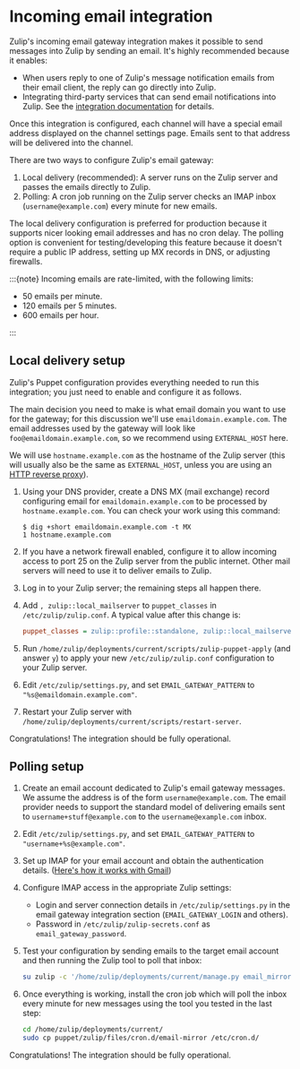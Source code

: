 # Incoming email integration

Zulip's incoming email gateway integration makes it possible to send
messages into Zulip by sending an email. It's highly recommended
because it enables:

- When users reply to one of Zulip's message notification emails
  from their email client, the reply can go directly
  into Zulip.
- Integrating third-party services that can send email notifications
  into Zulip. See the [integration
  documentation](https://zulip.com/integrations/doc/email) for
  details.

Once this integration is configured, each channel will have a special
email address displayed on the channel settings page. Emails sent to
that address will be delivered into the channel.

There are two ways to configure Zulip's email gateway:

1. Local delivery (recommended): A server runs on the Zulip
   server and passes the emails directly to Zulip.
1. Polling: A cron job running on the Zulip server checks an IMAP
   inbox (`username@example.com`) every minute for new emails.

The local delivery configuration is preferred for production because
it supports nicer looking email addresses and has no cron delay. The
polling option is convenient for testing/developing this feature
because it doesn't require a public IP address, setting up MX
records in DNS, or adjusting firewalls.

:::{note}
Incoming emails are rate-limited, with the following limits:

- 50 emails per minute.
- 120 emails per 5 minutes.
- 600 emails per hour.

:::

## Local delivery setup

Zulip's Puppet configuration provides everything needed to run this
integration; you just need to enable and configure it as follows.

The main decision you need to make is what email domain you want to
use for the gateway; for this discussion we'll use
`emaildomain.example.com`. The email addresses used by the gateway
will look like `foo@emaildomain.example.com`, so we recommend using
`EXTERNAL_HOST` here.

We will use `hostname.example.com` as the hostname of the Zulip server
(this will usually also be the same as `EXTERNAL_HOST`, unless you are
using an [HTTP reverse proxy][reverse-proxy]).

1. Using your DNS provider, create a DNS MX (mail exchange) record
   configuring email for `emaildomain.example.com` to be processed by
   `hostname.example.com`. You can check your work using this command:

   ```console
   $ dig +short emaildomain.example.com -t MX
   1 hostname.example.com
   ```

1. If you have a network firewall enabled, configure it to allow incoming access
   to port 25 on the Zulip server from the public internet. Other mail servers
   will need to use it to deliver emails to Zulip.

1. Log in to your Zulip server; the remaining steps all happen there.

1. Add `, zulip::local_mailserver` to `puppet_classes` in
   `/etc/zulip/zulip.conf`. A typical value after this change is:

   ```ini
   puppet_classes = zulip::profile::standalone, zulip::local_mailserver
   ```

1. Run `/home/zulip/deployments/current/scripts/zulip-puppet-apply`
   (and answer `y`) to apply your new `/etc/zulip/zulip.conf`
   configuration to your Zulip server.

1. Edit `/etc/zulip/settings.py`, and set `EMAIL_GATEWAY_PATTERN`
   to `"%s@emaildomain.example.com"`.

1. Restart your Zulip server with
   `/home/zulip/deployments/current/scripts/restart-server`.

Congratulations! The integration should be fully operational.

[reverse-proxy]: reverse-proxies.md

## Polling setup

1. Create an email account dedicated to Zulip's email gateway
   messages. We assume the address is of the form
   `username@example.com`. The email provider needs to support the
   standard model of delivering emails sent to
   `username+stuff@example.com` to the `username@example.com` inbox.

1. Edit `/etc/zulip/settings.py`, and set `EMAIL_GATEWAY_PATTERN` to
   `"username+%s@example.com"`.

1. Set up IMAP for your email account and obtain the authentication details.
   ([Here's how it works with Gmail](https://support.google.com/mail/answer/7126229?hl=en))

1. Configure IMAP access in the appropriate Zulip settings:

   - Login and server connection details in `/etc/zulip/settings.py`
     in the email gateway integration section (`EMAIL_GATEWAY_LOGIN` and others).
   - Password in `/etc/zulip/zulip-secrets.conf` as `email_gateway_password`.

1. Test your configuration by sending emails to the target email
   account and then running the Zulip tool to poll that inbox:

   ```bash
   su zulip -c '/home/zulip/deployments/current/manage.py email_mirror'
   ```

1. Once everything is working, install the cron job which will poll
   the inbox every minute for new messages using the tool you tested
   in the last step:
   ```bash
   cd /home/zulip/deployments/current/
   sudo cp puppet/zulip/files/cron.d/email-mirror /etc/cron.d/
   ```

Congratulations! The integration should be fully operational.
